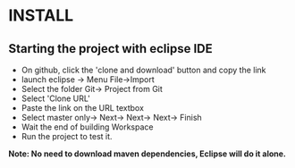 <h1>INSTALL</h1>
<p>  
 <h2> Starting the project with eclipse IDE</h2>
<ul>
	<li> On github, click the 'clone and download' button and copy the link</li>
	<li>launch eclipse -> Menu File->Import</li>
	<li>Select the folder Git-> Project from Git</li>
	<li>Select 'Clone URL'</li>
	<li>Paste the link on the URL textbox</li>
	<li>Select master only-> Next-> Next-> Next-> Finish</li>
	<li>Wait the end of building Workspace</li>
	<li>Run the project to test it.</li>
</ul>
<b>Note: No need to download maven dependencies,
Eclipse will do it alone.</b>
</p>
